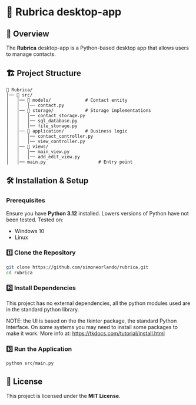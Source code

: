 # 📖 Rubrica desktop-app

## 📌 Overview
The **Rubrica** desktop-app is a Python-based desktop app that allows users to manage contacts. 

## 🏗 Project Structure
```
📂 Rubrica/
│── 📂 src/
│   │── 📂 models/             # Contact entity
│   │   │── contact.py       
│   │── 📂 storage/            # Storage implementations
│   │   │── contact_storage.py       
│   │   │── sql_database.py      
│   │   │── file_storage.py  
│   │── 📂 application/        # Business logic
│   │   │── contact_controller.py  
│   │   │── view_controller.py     
│   │── 📂 views/                  
│   │   │── main_view.py           
│   │   │── add_edit_view.py
│   │── main.py                    # Entry point
```

## 🛠️ Installation & Setup
### **Prerequisites**
Ensure you have **Python 3.12** installed. Lowers versions of Python have not been tested.
Tested on:
  - Windows 10
  - Linux

### **1️⃣ Clone the Repository**
```sh
git clone https://github.com/simoneorlando/rubrica.git
cd rubrica
```

### **2️⃣ Install Dependencies**
This project has no external dependencies, all the python modules used are in the standard
python library.

NOTE: the UI is based on the the tkinter package, the standard Python Interface.
On some systems you may need to install some packages to make it work.
More info at: https://tkdocs.com/tutorial/install.html

### **3️⃣ Run the Application**
```sh
python src/main.py
```

## 📜 License
This project is licensed under the **MIT License**.

